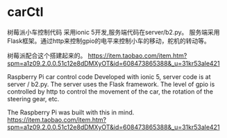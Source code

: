 # carCtl
树莓派小车控制代码
采用ionic 5开发,服务端代码在server/b2.py。
服务端采用Flask框架。通过http来控制gpio的电平来控制小车的移动，舵机的转动等。

树莓派配合这个搭建起来的。
https://item.taobao.com/item.htm?spm=a1z09.2.0.0.51c12e8dDMXyOT&id=608473865388&_u=31kr53ale421

Raspberry Pi car control code
Developed with ionic 5, server code is at server / b2.py.
The server uses the Flask framework. The level of gpio is controlled by http to control the movement of the car, the rotation of the steering gear, etc.

The Raspberry Pi was built with this in mind.
https://item.taobao.com/item.htm?spm=a1z09.2.0.0.51c12e8dDMXyOT&id=608473865388&_u=31kr53ale421
